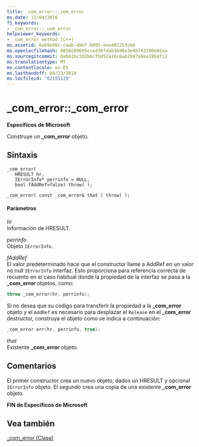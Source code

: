 ```yaml
---
title: _com_error::_com_error
ms.date: 11/04/2016
f1_keywords:
- _com_error::_com_error
helpviewer_keywords:
- _com_error method [C++]
ms.assetid: 0a69e46c-caab-49ef-b091-eee401253ce6
ms.openlocfilehash: 8856289605cce430fdab36d6e3e8b743190e02ea
ms.sourcegitcommit: 0ab61bc3d2b6cfbd52a16c6ab2b97a8ea1864f12
ms.translationtype: MT
ms.contentlocale: es-ES
ms.lasthandoff: 04/23/2019
ms.locfileid: "62155129"
---
```

# <a name="comerrorcomerror"></a>_com_error::_com_error

**Específicos de Microsoft**

Construye un **_com_error** objeto.

## <a name="syntax"></a>Sintaxis

```
_com_error(
   HRESULT hr,
   IErrorInfo* perrinfo = NULL,
   bool fAddRef=false) throw( );

_com_error( const _com_error& that ) throw( );
```

#### <a name="parameters"></a>Parámetros

*hr*<br/>
Información de HRESULT.

*perrinfo*<br/>
Objeto `IErrorInfo`.

*fAddRef*<br/>
El valor predeterminado hace que el constructor llame a AddRef en un valor no null `IErrorInfo` interfaz. Esto proporciona para referencia correcta de recuento en el caso habitual donde la propiedad de la interfaz se pasa a la **_com_error** objetos, como:

```cpp
throw _com_error(hr, perrinfo);
```

Si no desea que su código para transferir la propiedad a la **_com_error** objeto y el `AddRef` es necesario para desplazar el `Release` en el **_com_error** destructor, construya el objeto como se indica a continuación:

```cpp
_com_error err(hr, perrinfo, true);
```

*that*<br/>
Existente **_com_error** objeto.

## <a name="remarks"></a>Comentarios

El primer constructor crea un nuevo objeto, dados un HRESULT y opcional `IErrorInfo` objeto. El segundo crea una copia de una existente **_com_error** objeto.

**FIN de Específicos de Microsoft**

## <a name="see-also"></a>Vea también

[_com_error (Clase)](../cpp/com-error-class.md)